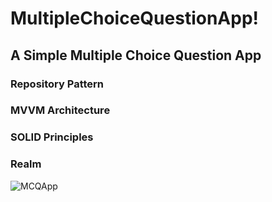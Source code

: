 # MultipleChoiceQuestionApp!

## A Simple Multiple Choice Question App

### Repository Pattern
### MVVM Architecture
### SOLID Principles
### Realm

![MCQApp](https://user-images.githubusercontent.com/28568377/155463075-cdd95d8f-8f4f-4afb-9037-d9b7749ffe84.gif)
